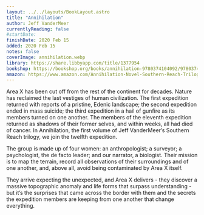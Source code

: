 ```yaml
---
layout: ../../layouts/BookLayout.astro
title: "Annihilation"
author: Jeff VanderMeer
currentlyReading: false
#startDate:
finishDate: 2020 Feb 15
added: 2020 Feb 15
notes: false
coverImage: annihilation.webp
library: https://share.libbyapp.com/title/1377954
bookshop: https://bookshop.org/books/annihilation-9780374104092/9780374104092
amazon: https://www.amazon.com/Annihilation-Novel-Southern-Reach-Trilogy/dp/0374104093
---
```


Area X has been cut off from the rest of the continent for decades. Nature has reclaimed the last vestiges of human civilization. The first expedition returned with reports of a pristine, Edenic landscape; the second expedition ended in mass suicide; the third expedition in a hail of gunfire as its members turned on one another. The members of the eleventh expedition returned as shadows of their former selves, and within weeks, all had died of cancer. In Annihilation, the first volume of Jeff VanderMeer’s Southern Reach trilogy, we join the twelfth expedition.

The group is made up of four women: an anthropologist; a surveyor; a psychologist, the de facto leader; and our narrator, a biologist. Their mission is to map the terrain, record all observations of their surroundings and of one another, and, above all, avoid being contaminated by Area X itself.

They arrive expecting the unexpected, and Area X delivers - they discover a massive topographic anomaly and life forms that surpass understanding - but it’s the surprises that came across the border with them and the secrets the expedition members are keeping from one another that change everything.  
